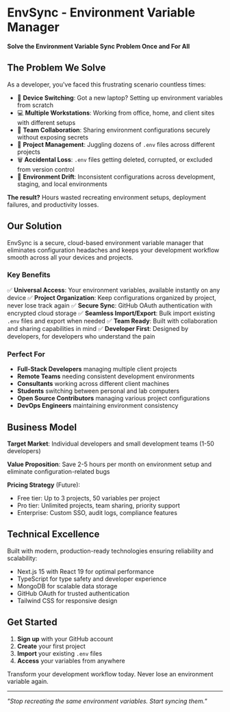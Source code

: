 # EnvSync - Environment Variable Manager

**Solve the Environment Variable Sync Problem Once and For All**

## The Problem We Solve

As a developer, you've faced this frustrating scenario countless times:

- 🔄 **Device Switching**: Got a new laptop? Setting up environment variables from scratch
- 💻 **Multiple Workstations**: Working from office, home, and client sites with different setups
- 🤝 **Team Collaboration**: Sharing environment configurations securely without exposing secrets
- 📁 **Project Management**: Juggling dozens of `.env` files across different projects
- 🗑️ **Accidental Loss**: `.env` files getting deleted, corrupted, or excluded from version control
- 🔧 **Environment Drift**: Inconsistent configurations across development, staging, and local environments

**The result?** Hours wasted recreating environment setups, deployment failures, and productivity losses.

## Our Solution

EnvSync is a secure, cloud-based environment variable manager that eliminates configuration headaches and keeps your development workflow smooth across all your devices and projects.

### Key Benefits

✅ **Universal Access**: Your environment variables, available instantly on any device
✅ **Project Organization**: Keep configurations organized by project, never lose track again
✅ **Secure Sync**: GitHub OAuth authentication with encrypted cloud storage
✅ **Seamless Import/Export**: Bulk import existing `.env` files and export when needed
✅ **Team Ready**: Built with collaboration and sharing capabilities in mind
✅ **Developer First**: Designed by developers, for developers who understand the pain

### Perfect For

- **Full-Stack Developers** managing multiple client projects
- **Remote Teams** needing consistent development environments
- **Consultants** working across different client machines
- **Students** switching between personal and lab computers
- **Open Source Contributors** managing various project configurations
- **DevOps Engineers** maintaining environment consistency

## Business Model

**Target Market**: Individual developers and small development teams (1-50 developers)

**Value Proposition**: Save 2-5 hours per month on environment setup and eliminate configuration-related bugs

**Pricing Strategy** (Future):
- Free tier: Up to 3 projects, 50 variables per project
- Pro tier: Unlimited projects, team sharing, priority support
- Enterprise: Custom SSO, audit logs, compliance features

## Technical Excellence

Built with modern, production-ready technologies ensuring reliability and scalability:
- Next.js 15 with React 19 for optimal performance
- TypeScript for type safety and developer experience
- MongoDB for scalable data storage
- GitHub OAuth for trusted authentication
- Tailwind CSS for responsive design

## Get Started

1. **Sign up** with your GitHub account
2. **Create** your first project
3. **Import** your existing `.env` files
4. **Access** your variables from anywhere

Transform your development workflow today. Never lose an environment variable again.

---

*"Stop recreating the same environment variables. Start syncing them."*
